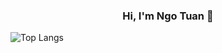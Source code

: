 ### <h3 align="center" >Hi, I'm Ngo Tuan 👋</h3>

![Top Langs](https://github-readme-stats.vercel.app/api/top-langs/?username=anuraghazra&layout=compact)

